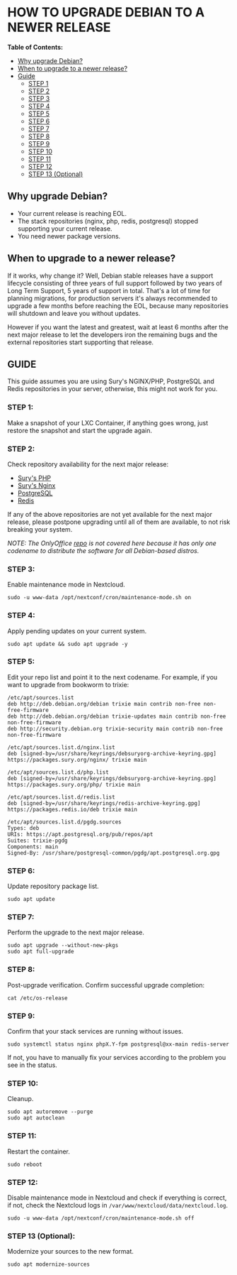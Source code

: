 # HOW TO UPGRADE DEBIAN TO A NEWER RELEASE

**Table of Contents:**
 + [Why upgrade Debian?](#why-upgrade-debian)
 + [When to upgrade to a newer release?](#when-to-upgrade-to-a-newer-release)
 + [Guide](#guide)
	+ [STEP 1](#step-1)
	+ [STEP 2](#step-2)
	+ [STEP 3](#step-3)
	+ [STEP 4](#step-4)
	+ [STEP 5](#step-5)
	+ [STEP 6](#step-6)
	+ [STEP 7](#step-7)
	+ [STEP 8](#step-8)
	+ [STEP 9](#step-9)
	+ [STEP 10](#step-10)
	+ [STEP 11](#step-11)
	+ [STEP 12](#step-12)
	+ [STEP 13 (Optional)](#step-13-optional)


## Why upgrade Debian?

 - Your current release is reaching EOL.
- The stack repositories (nginx, php, redis, postgresql) stopped supporting your current release.
- You need newer package versions.

## When to upgrade to a newer release?

If it works, why change it? Well, Debian stable releases have a support lifecycle consisting of three years of full support followed by two years of Long Term Support, 5 years of support in total. That's a lot of time for planning migrations, for production servers it's always recommended to upgrade a few months before reaching the EOL, because many repositories will shutdown and leave you without updates.

However if you want the latest and greatest, wait at least 6 months after the next major release to let the developers iron the remaining bugs and the external repositories start supporting that release.

## GUIDE
This guide assumes you are using Sury's NGINX/PHP, PostgreSQL and Redis repositories in your server, otherwise, this might not work for you.

### STEP 1:
Make a snapshot of your LXC Container, if anything goes wrong, just restore the snapshot and start the upgrade again.

### STEP 2:
Check repository availability for the next major release:

 - [Sury's PHP](https://packages.sury.org/php/dists/)
 - [Sury's Nginx](https://packages.sury.org/nginx/dists/)
 - [PostgreSQL](https://www.postgresql.org/download/linux/debian/#:~:text=The%20PostgreSQL%20Apt%20repository%20supports%20the%20current%20versions%20of%20Debian:)
 - [Redis](https://github.com/redis/redis-debian?tab=readme-ov-file#supported-operating-systems)

If any of the above repositories are not yet available for the next major release, please postpone upgrading until all of them are available, to not risk breaking your system.

*NOTE:*
*The OnlyOffice [repo](https://helpcenter.onlyoffice.com/en/docs/installation/docs-community-install-ubuntu.aspx#:~:text=While%20the%20APT%20package%20is%20built%20against%20Debian%20Squeeze,%20it%20is%20compatible%20with%20a%20number%20of%20Debian%20derivatives%20%28including%20Ubuntu%29%20which%20means%20you%20can%20use%20the%20same%20repository%20across%20all%20these%20distributions.) is not covered here because it has only one codename to distribute the software for all Debian-based distros.*

### STEP 3:
Enable maintenance mode in Nextcloud.

    sudo -u www-data /opt/nextconf/cron/maintenance-mode.sh on

### STEP 4:
Apply pending updates on your current system.

    sudo apt update && sudo apt upgrade -y

### STEP 5:
Edit your repo list and point it to the next codename.
For example, if you want to upgrade from bookworm to trixie:

    /etc/apt/sources.list
    deb http://deb.debian.org/debian trixie main contrib non-free non-free-firmware
    deb http://deb.debian.org/debian trixie-updates main contrib non-free non-free-firmware
    deb http://security.debian.org trixie-security main contrib non-free non-free-firmware

    /etc/apt/sources.list.d/nginx.list
    deb [signed-by=/usr/share/keyrings/debsuryorg-archive-keyring.gpg] https://packages.sury.org/nginx/ trixie main

    /etc/apt/sources.list.d/php.list
    deb [signed-by=/usr/share/keyrings/debsuryorg-archive-keyring.gpg] https://packages.sury.org/php/ trixie main

    /etc/apt/sources.list.d/redis.list
    deb [signed-by=/usr/share/keyrings/redis-archive-keyring.gpg] https://packages.redis.io/deb trixie main
    
    /etc/apt/sources.list.d/pgdg.sources
    Types: deb
    URIs: https://apt.postgresql.org/pub/repos/apt
    Suites: trixie-pgdg
    Components: main
    Signed-By: /usr/share/postgresql-common/pgdg/apt.postgresql.org.gpg

### STEP 6:
Update repository package list.

    sudo apt update

### STEP 7:
Perform the upgrade to the next major release.

    sudo apt upgrade --without-new-pkgs
    sudo apt full-upgrade

### STEP 8:
Post-upgrade verification.
Confirm successful upgrade completion:

    cat /etc/os-release

### STEP 9:
Confirm that your stack services are running without issues.

    sudo systemctl status nginx phpX.Y-fpm postgresql@xx-main redis-server

If not, you have to manually fix your services according to the problem you see in the status.

### STEP 10:
Cleanup.

    sudo apt autoremove --purge
    sudo apt autoclean

### STEP 11:
Restart the container.

    sudo reboot

### STEP 12:
Disable maintenance mode in Nextcloud and check if everything is correct, if not, check the Nextcloud logs in `/var/www/nextcloud/data/nextcloud.log`.

    sudo -u www-data /opt/nextconf/cron/maintenance-mode.sh off

### STEP 13 (Optional):
Modernize your sources to the new format.

    sudo apt modernize-sources

